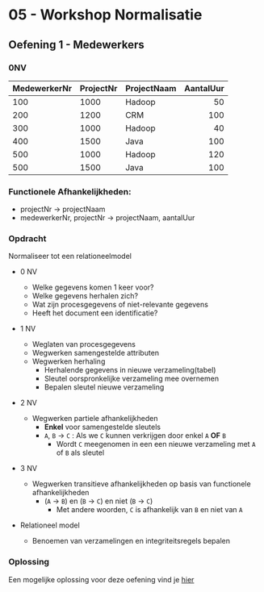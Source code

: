 # 05 - Workshop Normalisatie

## Oefening 1 - Medewerkers

### 0NV
| MedewerkerNr 	| ProjectNr 	| ProjectNaam 	| AantalUur 	|
|-------------	|-----------	|-------------	|----------:	|
| 100         	| 1000      	| Hadoop      	|        50 	|
| 200         	| 1200      	| CRM         	|       100 	|
| 300         	| 1000      	| Hadoop      	|        40 	|
| 400         	| 1500      	| Java        	|       100 	|
| 500         	| 1000      	| Hadoop      	|       120 	|
| 500         	| 1500      	| Java         	|       100 	|

### Functionele Afhankelijkheden:​
- projectNr → projectNaam​
- medewerkerNr, projectNr → projectNaam, aantalUur

### Opdracht
Normaliseer tot een relationeelmodel
- 0 NV
    - Welke gegevens komen 1 keer voor?
    - Welke gegevens herhalen zich?
    - Wat zijn procesgegevens of niet-relevante gegevens
    - Heeft het document een identificatie?
- 1 NV
    - Weglaten van procesgegevens
    - Wegwerken samengestelde attributen
    - Wegwerken herhaling
        - Herhalende gegevens in nieuwe verzameling(tabel) 
        - Sleutel oorspronkelijke verzameling mee overnemen
        - Bepalen sleutel nieuwe verzameling
- 2 NV
    - Wegwerken partiele afhankelijkheden
        - **Enkel** voor samengestelde sleutels
        - `A`, `B` → `C` : Als we `C` kunnen verkrijgen door enkel `A` **OF** `B`
            - Wordt `C` meegenomen in een een nieuwe verzameling met `A` of `B` als sleutel
        
- 3 NV
    - Wegwerken transitieve afhankelijkheden op basis van functionele afhankelijkheden
        - (`A` → `B`) en (`B` → `C`) en niet (`B` → `C`)
            - Met andere woorden, `C` is afhankelijk van `B` en niet van `A`
- Relationeel model
    - Benoemen van verzamelingen en integriteitsregels bepalen

### Oplossing
Een mogelijke oplossing voor deze oefening vind je [hier](../solutions/exercise-1.md)